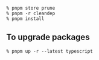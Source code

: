 ```console
% pnpm store prune
% pnpm -r cleandep
% pnpm install
```

## To upgrade packages

```console
% pnpm up -r --latest typescript
```
